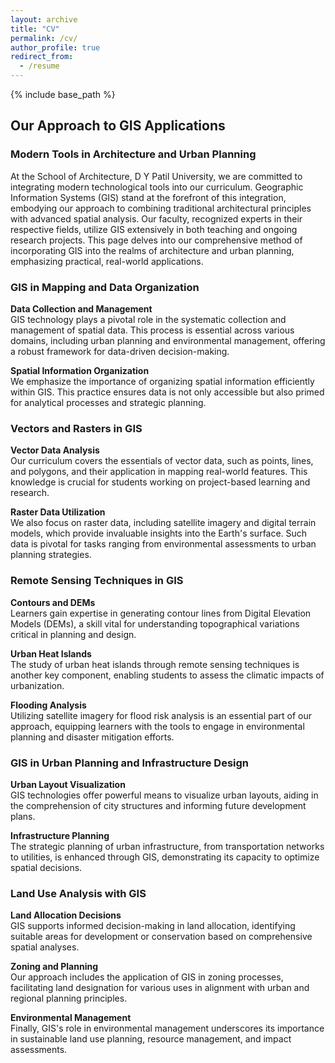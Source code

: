```yaml
---
layout: archive
title: "CV"
permalink: /cv/
author_profile: true
redirect_from:
  - /resume
---
```


{% include base_path %}

## Our Approach to GIS Applications

### Modern Tools in Architecture and Urban Planning

At the School of Architecture, D Y Patil University, we are committed to integrating modern technological tools into our curriculum. Geographic Information Systems (GIS) stand at the forefront of this integration, embodying our approach to combining traditional architectural principles with advanced spatial analysis. Our faculty, recognized experts in their respective fields, utilize GIS extensively in both teaching and ongoing research projects. This page delves into our comprehensive method of incorporating GIS into the realms of architecture and urban planning, emphasizing practical, real-world applications.

### GIS in Mapping and Data Organization

**Data Collection and Management**  
GIS technology plays a pivotal role in the systematic collection and management of spatial data. This process is essential across various domains, including urban planning and environmental management, offering a robust framework for data-driven decision-making.

**Spatial Information Organization**  
We emphasize the importance of organizing spatial information efficiently within GIS. This practice ensures data is not only accessible but also primed for analytical processes and strategic planning.

### Vectors and Rasters in GIS

**Vector Data Analysis**  
Our curriculum covers the essentials of vector data, such as points, lines, and polygons, and their application in mapping real-world features. This knowledge is crucial for students working on project-based learning and research.

**Raster Data Utilization**  
We also focus on raster data, including satellite imagery and digital terrain models, which provide invaluable insights into the Earth's surface. Such data is pivotal for tasks ranging from environmental assessments to urban planning strategies.

### Remote Sensing Techniques in GIS

**Contours and DEMs**  
Learners gain expertise in generating contour lines from Digital Elevation Models (DEMs), a skill vital for understanding topographical variations critical in planning and design.

**Urban Heat Islands**  
The study of urban heat islands through remote sensing techniques is another key component, enabling students to assess the climatic impacts of urbanization.

**Flooding Analysis**  
Utilizing satellite imagery for flood risk analysis is an essential part of our approach, equipping learners with the tools to engage in environmental planning and disaster mitigation efforts.

### GIS in Urban Planning and Infrastructure Design

**Urban Layout Visualization**  
GIS technologies offer powerful means to visualize urban layouts, aiding in the comprehension of city structures and informing future development plans.

**Infrastructure Planning**  
The strategic planning of urban infrastructure, from transportation networks to utilities, is enhanced through GIS, demonstrating its capacity to optimize spatial decisions.

### Land Use Analysis with GIS

**Land Allocation Decisions**  
GIS supports informed decision-making in land allocation, identifying suitable areas for development or conservation based on comprehensive spatial analyses.

**Zoning and Planning**  
Our approach includes the application of GIS in zoning processes, facilitating land designation for various uses in alignment with urban and regional planning principles.

**Environmental Management**  
Finally, GIS's role in environmental management underscores its importance in sustainable land use planning, resource management, and impact assessments.

